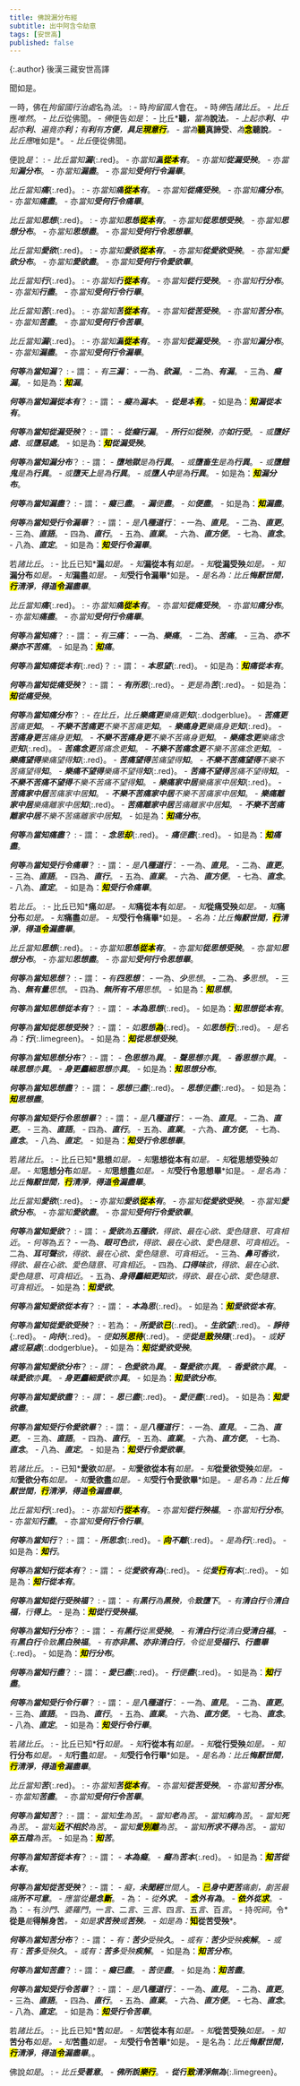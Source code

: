 ```yaml
---
title: 佛說漏分布經
subtitle: 出中阿含令劫意
tags: [安世高]
published: false
---
```


{:.author}
後漢三藏安世高譯

聞如是。

一時，佛在*拘留國行治處*名為*法*。
: - 時*拘留國人*會在。
    - 時*佛*告*諸比丘*。
	  - *比丘*應*唯然*。
	    - *比丘*從佛聞。
		  - *佛*便告*如是*：
		    - 比丘*<b>聽</b>*，當為*<b>說法</b>*。
			  - *上起亦<b>利</b>、中起亦<b>利</b>、遍竟亦<b>利</b>；有<b>利</b>有<b>方便</b>，<b>具足<mark>現<i>意行</i></mark></b>*。
			    - 當為*<b><mark>聽</mark>真諦受</b>*、為*<b><mark>念</mark>聽說</b>*。
				  - *比丘*應*唯如是*。
				    - *比丘*便從佛聞。

便說*是*：
: - *比丘當知<b>漏</b>*{:.red}。
    - 亦*當知<b>漏<mark>從<i>本</i></mark>有</b>*。
	  - 亦*當知<b>從漏受殃</b>*。
	    - 亦*當知<b>漏分布</b>*。
		  - 亦*當知<b>漏盡</b>*。
		    - 亦*當知<b>受何行令漏畢</b>*。
			
*比丘當知<b>痛</b>*{:.red}。
: - 亦*當知<b>痛<mark>從<i>本</i></mark>有</b>*。
    - 亦*當知<b>從痛受殃</b>*。
	  - 亦*當知<b>痛分布</b>*。
	    - 亦*當知<b>痛盡</b>*。
		  - 亦*當知<b>受何行令痛畢</b>*。
		
*比丘當知<b>思想</b>*{:.red}。
: - 亦*當知<b>思想<mark>從<i>本</i></mark>有</b>*。
    - 亦*當知<b>從思想受殃</b>*。
	  - 亦*當知<b>思想分布</b>*。
	    - 亦*當知<b>思想盡</b>*。
		  - 亦*當知<b>受何行令思想畢</b>*。
		  
*比丘當知<b>愛欲</b>*{:.red}。
: - 亦*當知<b>愛欲<mark>從<i>本</i></mark>有</b>*。
    - 亦*當知<b>從愛欲受殃</b>*。
	  - 亦*當知<b>愛欲分布</b>*。
	    - 亦*當知<b>愛欲盡</b>*。
		  - 亦*當知<b>受何行令愛欲畢</b>*。
		  
*比丘當知<b>行</b>*{:.red}。
: - 亦*當知<b>行<mark>從<i>本</i></mark>有</b>*。
    - 亦*當知<b>從行受殃</b>*。
	  - 亦*當知<b>行分布</b>*。
	    - 亦*當知<b>行盡</b>*。
		  - 亦*當知<b>受何行令行畢</b>*。
		  
*比丘當知<b>苦</b>*{:.red}。
: - 亦*當知<b>苦<mark>從<i>本</i></mark>有</b>*。
    - 亦*當知<b>從苦受殃</b>*。
	  - 亦*當知<b>苦分布</b>*。
	    - 亦*當知<b>苦盡</b>*。
		  - 亦*當知<b>受何行令苦畢</b>*。

*比丘當知<b>漏</b>*{:.red}。
: - 亦*當知<b>漏<mark>從<i>本</i></mark>有</b>*。
	- 亦*當知<b>從漏受殃</b>*。
	  - 亦*當知<b>漏分布</b>*。
		- 亦*當知<b>漏盡</b>*。
		  - 亦*當知<b>受何行令漏畢</b>*。
		 
*<b>何等</b>為<b>當知漏</b>*？
: - 謂：
    - *有<b>三漏</b>*：
      - 一為、*<b>欲漏</b>*。
	    - 二為、*<b>有漏</b>*。
		  - 三為、*<b>癡漏</b>*。
	        - 如是為：*<b><mark>知</mark>漏</b>*。
	  
*<b>何等</b>為<b>當知漏從本有</b>*？
: - 謂：
    - *<b>癡</b>為<b>漏本</b>*。
	  - *<b>從<i>是本</i><mark>有</mark></b>*。
        - 如是為：*<b><mark>知</mark>漏從本有</b>*。

*<b>何等</b>為<b>當知從漏受殃</b>*？
: - 謂：
    - *<b>從癡<i>行漏</i></b>*。
      - *<b>所行</b>如<b>從殃</b>，亦<b>如行受</b>*。
	    - *或<b>墮好處</b>、或<b>墮惡處</b>*。
	      - 如是為：*<b><mark>知</mark>從漏受殃</b>*。
		
*<b>何等</b>為<b>當知漏分布</b>*？
: - 謂：
    - *<b>墮地獄</b>是為<b>行異</b>*。
      - *或<b>墮畜生</b>是為<b>行異</b>*。
	    - *或<b>墮餓鬼</b>是為<b>行異</b>*。
	      - *或<b>墮天上</b>是為<b>行異</b>*。
		    - *或<b>墮人中</b>是為<b>行異</b>*。
		      - 如是為：*<b><mark>知</mark>漏分布</b>*。
			
*<b>何等</b>為<b>當知漏盡</b>*？
: - 謂：
    - *<b>癡</b>已<b>盡</b>*。
	  - *<b>漏</b>便<b>盡</b>*。
	    - *如<b>便盡</b>*。
		  - 如是為：*<b><mark>知</mark>漏盡</b>*。
	
*<b>何等</b>為<b>當知受行令漏畢</b>*？
: - 謂：
    - *是<b>八種道行</b>*：
      - 一為、*<b>直見</b>*。
	    - 二為、*<b>直更</b>*。
	      - 三為、*<b>直語</b>*。
		    - 四為、*<b>直行</b>*。
		      - 五為、*<b>直業</b>*。
			    - 六為、*<b>直方便</b>*。
			      - 七為、*<b>直念</b>*。
				    - 八為、*<b>直定</b>*。
					  - 如是為：*<b><mark>知</mark>受行令漏畢</b>*。
	  
若*諸比丘*。
: - 比丘已知*<b>漏</b>*如是。
    - 知*<b>漏從本有</b>*如是。
	  - 知*<b>從漏受殃</b>*如是。
	    - 知*<b>漏分布</b>*如是。
		  - 知*<b>漏盡</b>*如是。
		    - 知*<b>受行令漏畢</b>*如是。
			  - *是名為：比丘<b>悔厭世間</b>，<b><mark>行</mark>清淨</b>，<b>得道<mark>令</mark>漏盡畢</b>*。
		  
*比丘當知<b>痛</b>*{:.red}。
: - 亦*當知<b>痛<mark>從<i>本</i></mark>有</b>*。
    - 亦*當知<b>從痛受殃</b>*。
	  - 亦*當知<b>痛分布</b>*。
	    - 亦*當知<b>痛盡</b>*。
		  - 亦*當知<b>受何行令痛畢</b>*。
		  
*<b>何等</b>為<b>當知痛</b>*？
: - 謂：
    - *有<b>三痛</b>*：
      - 一為、*<b>樂痛</b>*。
	    - 二為、*<b>苦痛</b>*。
	      - 三為、*<b>亦不樂亦不苦痛</b>*。
		    - 如是為：*<b><mark>知</mark>痛</b>*。
		  
*<b>何等</b>為<b>當知痛從本有</b>*{:.red}？
: - 謂：
    - *<b>本思望</b>*{:.red}。
      - 如是為：*<b><mark>知</mark>痛從本有</b>*。
	
*<b>何等</b>為<b>當知從痛受殃</b>*？
: - 謂：
    - *<b>有所思</b>*{:.red}。
	  - *更是為<b>苦</b>*{:.red}。
        - 如是為：*<b><mark>知</mark>從痛受殃</b>*。
	
*<b>何等</b>為<b>當知痛分布</b>*？
: - *在比丘，比丘<b>樂痛更</b>樂痛更<b>知</b>*{:.dodgerblue}。
    - *<b>苦痛更</b>苦痛更<b>知</b>*。
	  - *<b>不樂不苦痛更</b>不樂不苦痛更<b>知</b>*。
	    - *<b>樂痛身更</b>樂痛身更<b>知</b>*{:.red}。
		  - *<b>苦痛身更</b>苦痛身更<b>知</b>*。
		    - *<b>不樂不苦痛身更</b>不樂不苦痛身更<b>知</b>*。
			  - *<b>樂痛念更</b>樂痛念更<b>知</b>*{:.red}。
			    - *<b>苦痛念更</b>苦痛念更<b>知</b>*。
				  - *<b>不樂不苦痛念更</b>不樂不苦痛念更<b>知</b>*。
				    - *<b>樂痛望得</b>樂痛望得<b>知</b>*{:.red}。
					  - *<b>苦痛望得</b>苦痛望得<b>知</b>*。
					    - *<b>不樂不苦痛望得</b>不樂不苦痛望得<b>知</b>*。
						  - *<b>樂痛不望得</b>樂痛不望得<b>知</b>*{:.red}。
						    - *<b>苦痛不望得</b>苦痛不望得<b>知</b>*。
							  - *<b>不樂不苦痛不望得</b>不樂不苦痛不望得<b>知</b>*。
							    - *<b>樂痛家中居</b>樂痛家中居<b>知</b>*{:.red}。
								  - *<b>苦痛家中居</b>苦痛家中居<b>知</b>*。
								    - *<b>不樂不苦痛家中居</b>不樂不苦痛家中居<b>知</b>*。
									  - *<b>樂痛離家中居</b>樂痛離家中居<b>知</b>*{:.red}。
									    - *<b>苦痛離家中居</b>苦痛離家中居<b>知</b>*。
										  - *<b>不樂不苦痛離家中居</b>不樂不苦痛離家中居<b>知</b>*。
										    - 如是為：*<b><mark>知</mark>痛分布</b>*。
											
*<b>何等</b>為<b>當知痛盡</b>*？
: - 謂：
    - *<b>念思<mark>却</mark></b>*{:.red}。
	  - *<b>痛</b>便<b>盡</b>*{:.red}。
        - 如是為：*<b><mark>知</mark>痛盡</b>*。
	
*<b>何等</b>為<b>當知受行令痛畢</b>*？
: - 謂：
    - *是<b>八種道行</b>*：
      - 一為、*<b>直見</b>*。
	    - 二為、*<b>直更</b>*。
	      - 三為、*<b>直語</b>*。
		    - 四為、*<b>直行</b>*。
		      - 五為、*<b>直業</b>*。
			    - 六為、*<b>直方便</b>*。
			      - 七為、*<b>直念</b>*。
				    - 八為、*<b>直定</b>*。
				      - 如是為：*<b><mark>知</mark>受行令痛畢</b>*。
					
若*比丘*。
: - 比丘已知*<b>痛</b>*如是。
    - 知*<b>痛從本有</b>*如是。
	  - 知*<b>從痛受殃</b>*如是。
	    - 知*<b>痛分布</b>*如是。
		  - 知*<b>痛盡</b>*如是。
		    - 知*<b>受行令痛畢</b>*如是。
			  - *名為：比丘<b>悔厭世間</b>，<b><mark>行</mark>清淨</b>，<b>得道<mark>令</mark>漏盡畢</b>*。

*比丘當知<b>思想</b>*{:.red}。
: - 亦*當知<b>思想<mark>從<i>本</i></mark>有</b>*。
    - 亦*當知<b>從思想受殃</b>*。
	  - 亦*當知<b>思想分布</b>*。
	    - 亦*當知<b>思想盡</b>*。
		  - 亦*當知<b>受何行令思想畢</b>*。

*<b>何等</b>為<b>當知思想</b>*？
: - 謂：
    - *有<b>四思想</b>*：
      - 一為、*<b>少</b>思想*。
	    - 二為、*<b>多</b>思想*。
	      - 三為、*<b>無有量</b>思想*。
		    - 四為、*<b>無所有不用</b>思想*。
		      - 如是為：*<b><mark>知</mark>思想</b>*。
			
*<b>何等</b>為<b>當知思想從本有</b>*？
: - 謂：
    - *<b>本為思想</b>*{:.red}。
      - 如是為：*<b><mark>知</mark>思想從本有</b>*。
	
*<b>何等</b>為<b>當知從思想受殃</b>*？
: - 謂：
    - *如<b>思想<mark>為</mark></b>*{:.red}。
      - *如<b>思想<mark>行</mark></b>*{:.red}。
	    - *是名為：<b>行</b>*{:.limegreen}。
		  - 如是為：*<b><mark>知</mark>從思想受殃</b>*。
	
*<b>何等</b>為<b>當知思想分布</b>*？
: - 謂：
    - *<b>色思想</b>為<b>異</b>*。
      - *<b>聲思想</b>亦<b>異</b>*。
	    - *<b>香思想</b>亦<b>異</b>*。
	      - *<b>味思想</b>亦<b>異</b>*。
		    - *<b>身更麤細思想</b>亦<b>異</b>*。
		      - 如是為：*<b><mark>知</mark>思想分布</b>*。
			
*<b>何等</b>為<b>當知思想盡</b>*？
: - 謂：
    - *<b>思想</b>已<b>盡</b>*{:.red}。
	  - *<b>思想</b>便<b>盡</b>*{:.red}。
        - 如是為：*<b><mark>知</mark>思想盡</b>*。
	
*<b>何等</b>為<b>當知受行令思想畢</b>*？
: - 謂：
    - *是<b>八種道行</b>*：
      - 一為、*<b>直見</b>*。
	    - 二為、*<b>直更</b>*。
	      - 三為、*<b>直語</b>*。
		    - 四為、*<b>直行</b>*。
		      - 五為、*<b>直業</b>*。
			    - 六為、*<b>直方便</b>*。
			      - 七為、*<b>直念</b>*。
				    - 八為、*<b>直定</b>*。
					  - 如是為：*<b><mark>知</mark>受行令思想畢</b>*。
   
若*諸比丘*。
: - 比丘已知*<b>思想</b>*如是。
    - 知*<b>思想從本有</b>*如是。
	  - 知*<b>從思想受殃</b>*如是。
	    - 知*<b>思想分布</b>*如是。
		  - 知*<b>思想盡</b>*如是。
		    - 知*<b>受行令思想畢</b>*如是。
			  - *是名為：比丘<b>悔厭世間</b>，<b><mark>行</mark>清淨</b>，<b>得道<mark>令</mark>漏盡畢</b>*。

*比丘當知<b>愛欲</b>*{:.red}。
: - 亦*當知<b>愛欲<mark>從<i>本</i></mark>有</b>*。
    - 亦*當知<b>從愛欲受殃</b>*。
	  - 亦*當知<b>愛欲分布</b>*。
	    - 亦*當知<b>愛欲盡</b>*。
		  - 亦*當知<b>受何行令愛欲畢</b>*。

*<b>何等</b>為<b>當知愛欲</b>*？
: - 謂：
    - *<b>愛欲</b>為<b>五種欲</b>，得欲、最在心欲、愛色隨意、可貪相近*。
	  - *何等*為*五*？
	    - 一為、*<b>眼可色</b>欲，得欲、最在心欲、愛色隨意、可貪相近*。
		  - 二為、*<b>耳可聲</b>欲，得欲、最在心欲、愛色隨意、可貪相近*。
		    - 三為、*<b>鼻可香</b>欲，得欲、最在心欲、愛色隨意、可貪相近*。
			  - 四為、*<b>口得味</b>欲，得欲、最在心欲、愛色隨意、可貪相近*。
			    - 五為、*<b>身得麤細更知</b>欲，得欲、最在心欲、愛色隨意、可貪相近*。
				  - 如是為：*<b><mark>知</mark>愛欲</b>*。
				  
*<b>何等</b>為<b>當知愛欲從本有</b>*？
: - 謂：
    - *<b>本為思</b>*{:.red}。
      - 如是為：*<b><mark>知</mark>愛欲從本有</b>*。
	
*<b>何等</b>為<b>當知從愛欲受殃</b>*？
: - 若為：
    - *<b>所愛欲<mark>已</mark></b>*{:.red}。
      - *<b>生<i>欲望</i></b>*{:.red}。
	    - *<b>諍待</b>*{:.red}。
	      - *<b>向待</b>*{:.red}。
		    - *便<b>如殃<mark>思待</mark></b>*{:.red}。
		      - *便<b>從是<mark>致</mark><i>殃隨</i></b>*{:.red}。
			    - *或<b>好處</b>或<b>惡處</b>*{:.dodgerblue}。
			      - 如是為：*<b><mark>知</mark>從愛欲受殃</b>*。
				
*<b>何等</b>為<b>當知愛欲分布</b>*？
: - *謂*：
    - *<b>色愛欲</b>為<b>異</b>*。
      - *<b>聲愛欲</b>亦<b>異</b>*。
	    - *<b>香愛欲</b>亦<b>異</b>*。
	      - *<b>味愛欲</b>亦<b>異</b>*。
		    - *<b>身更麤細愛欲</b>亦<b>異</b>*。
		      - 如是為：*<b><mark>知</mark>愛欲分布</b>*。
			
*<b>何等</b>為<b>當知愛欲盡</b>*？
: - *謂*：
    - *<b>思</b>已<b>盡</b>*{:.red}。
      - *<b>愛</b>便<b>盡</b>*{:.red}。
	    - 如是為：*<b><mark>知</mark>愛欲盡</b>*。
	  
*<b>何等</b>為<b>當知受行令愛欲畢</b>*？
: - 謂：
    - *是<b>八種道行</b>*：
      - 一為、*<b>直見</b>*。
	    - 二為、*<b>直更</b>*。
	      - 三為、*<b>直語</b>*。
		    - 四為、*<b>直行</b>*。
		      - 五為、*<b>直業</b>*。
			    - 六為、*<b>直方便</b>*。
			      - 七為、*<b>直念</b>*。
				    - 八為、*<b>直定</b>*。
					  - 如是為：*<b><mark>知</mark>受行令愛欲畢</b>*。
  
若*諸比丘*。
: - 已知*<b>愛欲</b>*如是。
    - 知*<b>愛欲從本有</b>*如是。
	  - 知*<b>從愛欲受殃</b>*如是。
	    - 知*<b>愛欲分布</b>*如是。
		  - 知*<b>愛欲盡</b>*如是。
		    - 知*<b>受行令愛欲畢</b>*如是。
			  - *是名為：比丘<b>悔厭世間</b>，<b><mark>行</mark>清淨</b>，<b>得道<mark>令</mark>漏盡畢</b>*。

*比丘當知<b>行</b>*{:.red}。
: - 亦*當知<b>行<mark>從<i>本</i></mark>有</b>*。
    - 亦*當知<b>從行殃福</b>*。
	  - 亦*當知<b>行分布</b>*。
	    - 亦*當知<b>行盡</b>*。
		  - 亦*當知<b>受何行令行畢</b>*。

*<b>何等</b>為<b>當知行</b>*？
: - 謂：
    - *<b>所思念</b>*{:.red}。
	  - *<b><mark>向</mark>不離</b>*{:.red}。
	    - *是為<b>行</b>*{:.red}。
		  - 如是為：*<b><mark>知</mark>行</b>*。
		  
*<b>何等</b>為<b>當知行從本有</b>*？
: - 謂：
    - *從<b>愛欲有為</b>*{:.red}。
	  - *從<b>愛<mark>行</mark><i>有本</i></b>*{:.red}。
	    - 如是為：*<b><mark>知</mark>行從本有</b>*。
		
*<b>何等</b>為<b>當知從行受殃福</b>*？
: - 謂：
    - *有<b>黑行</b>為<b>黑殃</b>，令<b>致墮下</b>*。
	  - *有<b>清白行</b>令<b>清白福</b>，行<b>得上</b>*。
	    - 是為：*<b><mark>知</mark>從行受殃福</b>*。
		
*<b>何等</b>為<b>當知行分布</b>*？
: - 謂：
    - *有<b>黑行</b>從黑<b>受殃</b>*。
	  - *有<b>清白行</b>從清白<b>受清白福</b>*。
	    - *有<b>黑白行</b>令致<b>黑白殃福</b>*。
		  - *有<b>亦非黑、亦非清白行</b>，令從是<b>受福行、行盡畢</b>*{:.red}。
		    - 如是為：*<b><mark>知</mark>行分布</b>*。
			
*<b>何等</b>為<b>當知行盡</b>*？
: - 謂：
    - *<b>愛已盡</b>*{:.red}。
	  - *<b>行</b>便<b>盡</b>*{:.red}。
	    - 如是為：*<b><mark>知</mark>行盡</b>*。
	  
*<b>何等</b>為<b>當知受行令行畢</b>*？
: - 謂：
    - *是<b>八種道行</b>*：
      - 一為、*<b>直見</b>*。
	    - 二為、*<b>直更</b>*。
	      - 三為、*<b>直語</b>*。
		    - 四為、*<b>直行</b>*。
		      - 五為、*<b>直業</b>*。
			    - 六為、*<b>直方便</b>*。
			      - 七為、*<b>直念</b>*。
				    - 八為、*<b>直定</b>*。
					  - 如是為：*<b><mark>知</mark>受行令行畢</b>*。
					
若*諸比丘*。
: - 比丘已知*<b>行</b>*如是。
    - 知*<b>行從本有</b>*如是。
	  - 知*<b>從行受殃</b>*如是。
	    - 知*<b>行分布</b>*如是。
		  - 知*<b>行盡</b>*如是。
		    - 知*<b>受行令行畢</b>*如是。
			  - *是名為：比丘<b>悔厭世間</b>，<b><mark>行</mark>清淨</b>，<b>得道<mark>令</mark>漏盡畢</b>*。

*比丘當知<b>苦</b>*{:.red}。
: - 亦*當知<b>苦<mark>從<i>本</i></mark>有</b>*。
    - 亦*當知<b>從苦受殃</b>*。
	  - 亦*當知<b>苦分布</b>*。
	    - 亦*當知<b>苦盡</b>*。
		  - 亦*當知<b>受何行令苦畢</b>*。

*<b>何等</b>為<b>當知苦</b>*？
: - 謂：
    - *當知<b>生</b>為苦*。
	  - *當知<b>老</b>為苦*。
	    - *當知<b>病</b>為苦*。
		  - *當知<b>死</b>為苦*。
		    - *當知<b><mark>近</mark>不<dfn title="相厚，相亲近。">相於</dfn></b>為苦*。
			  - *當知<b>愛<mark>別離</mark></b>為苦*。
			    - *當知<b>所求不得</b>為苦*。
				  - *當知<b><mark>卒</mark>五陰</b>為苦*。
				    - 如是為：*<b><mark>知</mark>苦</b>*。
					
*<b>何等</b>為<b>當知苦從本有</b>*？
: - 謂：
    - *<b>本為癡</b>*。
	  - *<b>癡</b>為<b>苦本</b>*{:.red}。
	    - 如是為：*<b><mark>知</mark>苦從本有</b>*。
		
*<b>何等</b>為<b>當知從苦受殃</b>*？
: - 謂：
    - *癡，<b>未聞經</b>世間人*。
	  - *<mark>已</mark><b>身中更苦</b>痛劇，劇苦最痛<b>所不可意</b>*。
	    - *應當從<b>是念<mark>斷</mark></b>*。
		  - 為：
		    - *從<b>外求</b>*。
			  - *<b><mark>念</mark>外有為</b>*。
		        - *<b><mark>依</mark><i>外</i>從<mark>求</mark></b>*。
				  - 為：
				    - 有*沙門、婆羅門*，一*言*、二*言*、三*言*、四*言*、五*言*、百*言*。
					  - 持*呪祠*，令*<b>從是</b>*能*<b>得解身苦</b>*。
					    - *如是<b>求苦殃</b>或<b>苦殃</b>*。
						  - 如是為：*<b><mark>知</mark>從苦受殃</b>*。
						  
*<b>何等</b>為<b>當知苦分布</b>*？
: - 謂：
    - *有：<b>苦少</b>受殃<b>久</b>*。
	  - *或有：<b>苦少</b>受殃<b>疾解</b>*。
	    - *或有：<b>苦多</b>受殃<b>久</b>*。
		  - *或有：<b>苦多</b>受殃<b>疾解</b>*。
		    - 如是為：*<b><mark>知</mark>苦分布</b>*。
			
*<b>何等</b>為<b>當知苦盡</b>*？
: - 謂：
     - *<b>癡已盡</b>*。
	   - *<b>苦</b>便<b>盡</b>*。
	     - 如是為：*<b><mark>知</mark>苦盡</b>*。
		 
*<b>何等</b>為<b>當知受行令苦畢</b>*？
: - 謂：
    - *是<b>八種道行</b>*：
      - 一為、*<b>直見</b>*。
	    - 二為、*<b>直更</b>*。
	      - 三為、*<b>直語</b>*。
		    - 四為、*<b>直行</b>*。
		      - 五為、*<b>直業</b>*。
			    - 六為、*<b>直方便</b>*。
			      - 七為、*<b>直念</b>*。
				    - 八為、*<b>直定</b>*。
					  - 如是為：*<b><mark>知</mark>受行令苦畢</b>*。
  
若*諸比丘*。
: - 比丘已知*<b>苦</b>*如是。
    - 知*<b>苦從本有</b>*如是。
	  - 知*<b>從苦受殃</b>*如是。
	    - 知*<b>苦分布</b>*如是。
		  - 知*<b>苦盡</b>*如是。
		    - 知*<b>受行令苦畢</b>*如是。
			  - 是名為：*比丘<b>悔厭世間</b>，<b><mark>行</mark>清淨</b>，<b>得道<mark>令</mark>漏盡畢</b>*。。

佛說*如是*。
: - *比丘<b>受著意</b>*。
    - *<b>佛所說<mark>樂行</mark></b>*。
	  - *<b>從<i>行</i><mark>致</mark>清淨無為</b>*{:.limegreen}。

